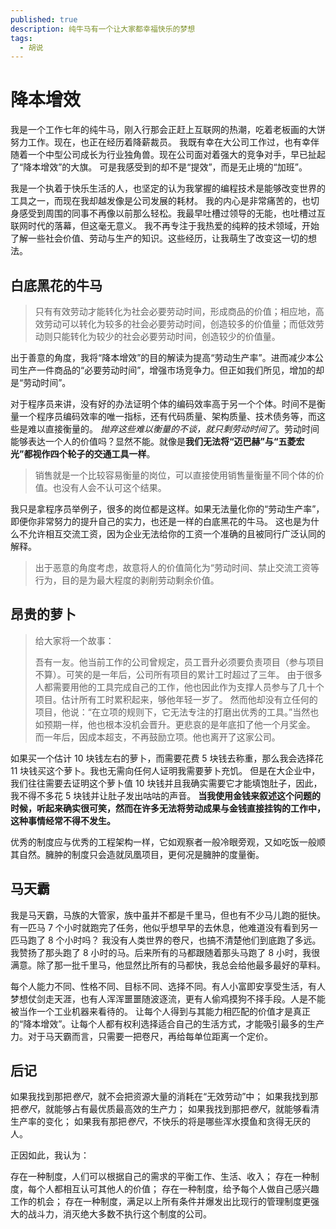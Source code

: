 ```yaml
---
published: true
description: 纯牛马有一个让大家都幸福快乐的梦想
tags:
  - 胡说
---
```


# 降本增效

我是一个工作七年的纯牛马，刚入行那会正赶上互联网的热潮，吃着老板画的大饼努力工作。现在，也正在经历着降薪裁员。
我既有幸在大公司工作过，也有幸伴随着一个中型公司成长为行业独角兽。现在公司面对着强大的竞争对手，早已扯起了“降本增效”的大旗。
可是我感受到的却不是“提效”，而是无止境的“加班”。

我是一个执着于快乐生活的人，也坚定的认为我掌握的编程技术是能够改变世界的工具之一，而现在我却越发像是公司发展的耗材。
我的内心是非常痛苦的，也切身感受到周围的同事不再像以前那么轻松。我最早吐槽过领导的无能，也吐槽过互联网时代的落幕，但这毫无意义。
我不再专注于我热爱的纯粹的技术领域，开始了解一些社会价值、劳动与生产的知识。这些经历，让我萌生了改变这一切的想法。

## 白底黑花的牛马

> 只有有效劳动才能转化为社会必要劳动时间，形成商品的价值；相应地，高效劳动可以转化为较多的社会必要劳动时间，创造较多的价值量；而低效劳动则只能转化为较少的社会必要劳动时间，创造较少的价值量。

出于善意的角度，我将“降本增效”的目的解读为提高“劳动生产率”。进而减少本公司生产一件商品的“必要劳动时间”，增强市场竞争力。但正如我们所见，增加的却是“劳动时间”。

对于程序员来讲，没有好的办法证明个体的编码效率高于另一个个体。时间不是衡量一个程序员编码效率的唯一指标，还有代码质量、架构质量、技术债务等，而这些是难以直接衡量的。
_抛弃这些难以衡量的不谈，就只剩劳动时间了_。劳动时间能够表达一个人的价值吗？显然不能。就像是**我们无法将“迈巴赫”与“五菱宏光”都视作四个轮子的交通工具一样**。

> 销售就是一个比较容易衡量的岗位，可以直接使用销售量衡量不同个体的价值。也没有人会不认可这个结果。

我只是拿程序员举例子，很多的岗位都是这样。如果无法量化你的“劳动生产率”，即便你非常努力的提升自己的实力，也还是一样的白底黑花的牛马。
这也是为什么不允许相互交流工资，因为企业无法给你的工资一个准确的且被同行广泛认同的解释。

> 出于恶意的角度考虑，故意将人的价值简化为“劳动时间、禁止交流工资等行为，目的是为最大程度的剥削劳动剩余价值。

## 昂贵的萝卜

> 给大家将一个故事：
>
> 吾有一友。他当前工作的公司曾规定，员工晋升必须要负责项目（参与项目不算）。可笑的是一年后，公司所有项目的累计工时超过了三年。
> 由于很多人都需要用他的工具完成自己的工作，他也因此作为支撑人员参与了几十个项目。估计所有工时累积起来，够他年轻一岁了。
> 然而他却没有立任何的项目，他说：“在立项的规则下，它无法专注的打磨出优秀的工具。”当然也如预期一样，他也根本没机会晋升。更悲哀的是年底扣了他一个月奖金。
> 而一年后，因成本超支，不再鼓励立项。他也离开了这家公司。

如果买一个估计 10 块钱左右的萝卜，而需要花费 5 块钱去称重，那么我会选择花 11 块钱买这个萝卜。我也无需向任何人证明我需要萝卜充饥。
但是在大企业中，我们往往需要去证明这个萝卜值 10 块钱并且我确实需要它才能填饱肚子，因此，我不得不多花 5 块钱并让肚子发出咕咕的声音。
**当我使用金钱来叙述这个问题的时候，听起来确实很可笑，然而在许多无法将劳动成果与金钱直接挂钩的工作中，这种事情经常不得不发生。**

优秀的制度应与优秀的工程架构一样，它如观察者一般冷眼旁观，又如吃饭一般顺其自然。臃肿的制度只会造就凤凰项目，更何况是臃肿的度量衡。

## 马天霸

我是马天霸，马族的大管家，族中虽并不都是千里马，但也有不少马儿跑的挺快。有一匹马 7 个小时就跑完了任务，他似乎想早早的去休息，他难道没有看到另一匹马跑了 8 个小时吗？
我没有人类世界的卷尺，也搞不清楚他们到底跑了多远。我赞扬了那头跑了 8 小时的马。后来所有的马都跟随着那头马跑了 8 小时，我很满意。除了那一批千里马，他显然比所有的马都快，我总会给他最多最好的草料。

每个人能力不同、性格不同、目标不同、选择不同。有人小富即安享受生活，有人梦想仗剑走天涯，也有人浑浑噩噩随波逐流，更有人偷鸡摸狗不择手段。人是不能被当作一个工业机器来看待的。
让每个人得到与其能力相匹配的价值才是真正的“降本增效”。让每个人都有权利选择适合自己的生活方式，才能吸引最多的生产力。对于马天霸而言，只需要一把卷尺，再给每单位距离一个定价。

## 后记

如果我找到那把*卷尺*，就不会把资源大量的消耗在“无效劳动”中；
如果我找到那把*卷尺*，就能够占有最优质最高效的生产力；
如果我找到那把*卷尺*，就能够看清生产率的变化；
如果我有那把*卷尺*，不快乐的将是哪些浑水摸鱼和贪得无厌的人。

正因如此，我认为：

存在一种制度，人们可以根据自己的需求的平衡工作、生活、收入；
存在一种制度，每个人都相互认可其他人的价值；
存在一种制度，给予每个人做自己感兴趣工作的机会；
存在一种制度，满足以上所有条件并爆发出比现行的管理制度更强大的战斗力，消灭绝大多数不执行这个制度的公司。
